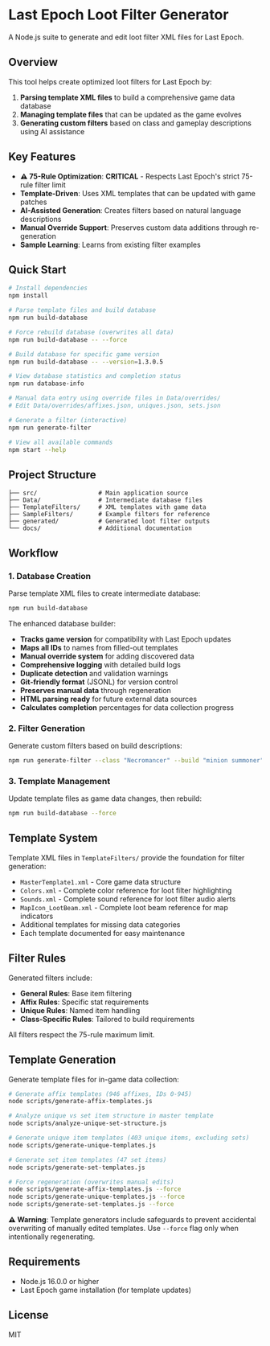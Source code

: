 # Last Epoch Loot Filter Generator

A Node.js suite to generate and edit loot filter XML files for Last Epoch.

## Overview

This tool helps create optimized loot filters for Last Epoch by:

1. **Parsing template XML files** to build a comprehensive game data database
2. **Managing template files** that can be updated as the game evolves
3. **Generating custom filters** based on class and gameplay descriptions using AI assistance

## Key Features

- **⚠️ 75-Rule Optimization**: **CRITICAL** - Respects Last Epoch's strict 75-rule filter limit
- **Template-Driven**: Uses XML templates that can be updated with game patches
- **AI-Assisted Generation**: Creates filters based on natural language descriptions
- **Manual Override Support**: Preserves custom data additions through re-generation
- **Sample Learning**: Learns from existing filter examples

## Quick Start

```bash
# Install dependencies
npm install

# Parse template files and build database
npm run build-database

# Force rebuild database (overwrites all data)
npm run build-database -- --force

# Build database for specific game version  
npm run build-database -- --version=1.3.0.5

# View database statistics and completion status
npm run database-info

# Manual data entry using override files in Data/overrides/
# Edit Data/overrides/affixes.json, uniques.json, sets.json

# Generate a filter (interactive)
npm run generate-filter

# View all available commands
npm start --help
```

## Project Structure

```
├── src/                 # Main application source
├── Data/                # Intermediate database files
├── TemplateFilters/     # XML templates with game data
├── SampleFilters/       # Example filters for reference
├── generated/           # Generated loot filter outputs
└── docs/                # Additional documentation
```

## Workflow

### 1. Database Creation
Parse template XML files to create intermediate database:
```bash
npm run build-database
```

The enhanced database builder:
- **Tracks game version** for compatibility with Last Epoch updates
- **Maps all IDs** to names from filled-out templates  
- **Manual override system** for adding discovered data
- **Comprehensive logging** with detailed build logs
- **Duplicate detection** and validation warnings
- **Git-friendly format** (JSONL) for version control
- **Preserves manual data** through regeneration
- **HTML parsing ready** for future external data sources
- **Calculates completion** percentages for data collection progress

### 2. Filter Generation
Generate custom filters based on build descriptions:
```bash
npm run generate-filter --class "Necromancer" --build "minion summoner"
```

### 3. Template Management
Update template files as game data changes, then rebuild:
```bash
npm run build-database --force
```

## Template System

Template XML files in `TemplateFilters/` provide the foundation for filter generation:

- `MasterTemplate1.xml` - Core game data structure
- `Colors.xml` - Complete color reference for loot filter highlighting  
- `Sounds.xml` - Complete sound reference for loot filter audio alerts
- `MapIcon_LootBeam.xml` - Complete loot beam reference for map indicators
- Additional templates for missing data categories
- Each template documented for easy maintenance

## Filter Rules

Generated filters include:
- **General Rules**: Base item filtering
- **Affix Rules**: Specific stat requirements  
- **Unique Rules**: Named item handling
- **Class-Specific Rules**: Tailored to build requirements

All filters respect the 75-rule maximum limit.

## Template Generation

Generate template files for in-game data collection:

```bash
# Generate affix templates (946 affixes, IDs 0-945)
node scripts/generate-affix-templates.js

# Analyze unique vs set item structure in master template
node scripts/analyze-unique-set-structure.js

# Generate unique item templates (403 unique items, excluding sets)
node scripts/generate-unique-templates.js

# Generate set item templates (47 set items)
node scripts/generate-set-templates.js

# Force regeneration (overwrites manual edits)
node scripts/generate-affix-templates.js --force
node scripts/generate-unique-templates.js --force
node scripts/generate-set-templates.js --force
```

**⚠️ Warning**: Template generators include safeguards to prevent accidental overwriting of manually edited templates. Use `--force` flag only when intentionally regenerating.

## Requirements

- Node.js 16.0.0 or higher
- Last Epoch game installation (for template updates)

## License

MIT